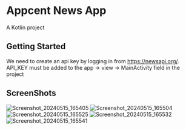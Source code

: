 # Appcent News App

A Kotlin project

## Getting Started

We need to create an api key by logging in from https://newsapi.org/.
API_KEY must be added to the app -> view -> MainActivity field in the project

## ScreenShots
![Screenshot_20240515_165405](https://github.com/Ahmetkanadli/KOTLIN-HABER-UYGULAMASI/assets/94637438/f714b829-1f95-4c8b-baaa-a9674f640e7f)
![Screenshot_20240515_165504](https://github.com/Ahmetkanadli/KOTLIN-HABER-UYGULAMASI/assets/94637438/62a876b4-bc04-45c5-8156-a3a48908a5ac)
![Screenshot_20240515_165525](https://github.com/Ahmetkanadli/KOTLIN-HABER-UYGULAMASI/assets/94637438/38c7fb97-a9bc-4832-a26b-15b054be2c5b)
![Screenshot_20240515_165532](https://github.com/Ahmetkanadli/KOTLIN-HABER-UYGULAMASI/assets/94637438/fda01891-bc83-44b6-8aad-3f8e4ea7b2af)
![Screenshot_20240515_165541](https://github.com/Ahmetkanadli/KOTLIN-HABER-UYGULAMASI/assets/94637438/717bb571-78ee-4275-975c-5ced33352201)
